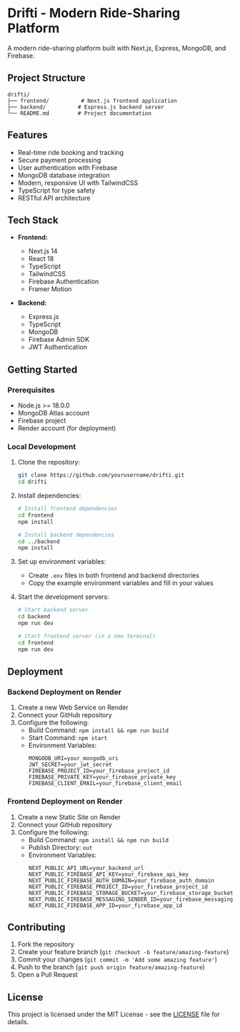 # Drifti - Modern Ride-Sharing Platform

A modern ride-sharing platform built with Next.js, Express, MongoDB, and Firebase.

## Project Structure

```
drifti/
├── frontend/          # Next.js frontend application
├── backend/          # Express.js backend server
└── README.md         # Project documentation
```

## Features

- Real-time ride booking and tracking
- Secure payment processing
- User authentication with Firebase
- MongoDB database integration
- Modern, responsive UI with TailwindCSS
- TypeScript for type safety
- RESTful API architecture

## Tech Stack

- **Frontend:**
  - Next.js 14
  - React 18
  - TypeScript
  - TailwindCSS
  - Firebase Authentication
  - Framer Motion

- **Backend:**
  - Express.js
  - TypeScript
  - MongoDB
  - Firebase Admin SDK
  - JWT Authentication

## Getting Started

### Prerequisites

- Node.js >= 18.0.0
- MongoDB Atlas account
- Firebase project
- Render account (for deployment)

### Local Development

1. Clone the repository:
   ```bash
   git clone https://github.com/yourusername/drifti.git
   cd drifti
   ```

2. Install dependencies:
   ```bash
   # Install frontend dependencies
   cd frontend
   npm install

   # Install backend dependencies
   cd ../backend
   npm install
   ```

3. Set up environment variables:
   - Create `.env` files in both frontend and backend directories
   - Copy the example environment variables and fill in your values

4. Start the development servers:
   ```bash
   # Start backend server
   cd backend
   npm run dev

   # Start frontend server (in a new terminal)
   cd frontend
   npm run dev
   ```

## Deployment

### Backend Deployment on Render

1. Create a new Web Service on Render
2. Connect your GitHub repository
3. Configure the following:
   - Build Command: `npm install && npm run build`
   - Start Command: `npm start`
   - Environment Variables:
     ```
     MONGODB_URI=your_mongodb_uri
     JWT_SECRET=your_jwt_secret
     FIREBASE_PROJECT_ID=your_firebase_project_id
     FIREBASE_PRIVATE_KEY=your_firebase_private_key
     FIREBASE_CLIENT_EMAIL=your_firebase_client_email
     ```

### Frontend Deployment on Render

1. Create a new Static Site on Render
2. Connect your GitHub repository
3. Configure the following:
   - Build Command: `npm install && npm run build`
   - Publish Directory: `out`
   - Environment Variables:
     ```
     NEXT_PUBLIC_API_URL=your_backend_url
     NEXT_PUBLIC_FIREBASE_API_KEY=your_firebase_api_key
     NEXT_PUBLIC_FIREBASE_AUTH_DOMAIN=your_firebase_auth_domain
     NEXT_PUBLIC_FIREBASE_PROJECT_ID=your_firebase_project_id
     NEXT_PUBLIC_FIREBASE_STORAGE_BUCKET=your_firebase_storage_bucket
     NEXT_PUBLIC_FIREBASE_MESSAGING_SENDER_ID=your_firebase_messaging_sender_id
     NEXT_PUBLIC_FIREBASE_APP_ID=your_firebase_app_id
     ```

## Contributing

1. Fork the repository
2. Create your feature branch (`git checkout -b feature/amazing-feature`)
3. Commit your changes (`git commit -m 'Add some amazing feature'`)
4. Push to the branch (`git push origin feature/amazing-feature`)
5. Open a Pull Request

## License

This project is licensed under the MIT License - see the [LICENSE](LICENSE) file for details.